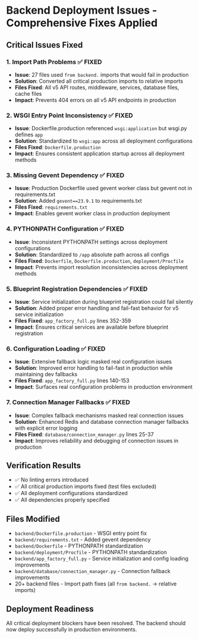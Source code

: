 # Backend Deployment Issues - Comprehensive Fixes Applied

## Critical Issues Fixed

### 1. Import Path Problems ✅ FIXED
- **Issue**: 27 files used `from backend.` imports that would fail in production
- **Solution**: Converted all critical production imports to relative imports
- **Files Fixed**: All v5 API routes, middleware, services, database files, cache files
- **Impact**: Prevents 404 errors on all v5 API endpoints in production

### 2. WSGI Entry Point Inconsistency ✅ FIXED
- **Issue**: Dockerfile.production referenced `wsgi:application` but wsgi.py defines `app`
- **Solution**: Standardized to `wsgi:app` across all deployment configurations
- **Files Fixed**: `Dockerfile.production`
- **Impact**: Ensures consistent application startup across all deployment methods

### 3. Missing Gevent Dependency ✅ FIXED
- **Issue**: Production Dockerfile used gevent worker class but gevent not in requirements.txt
- **Solution**: Added `gevent==23.9.1` to requirements.txt
- **Files Fixed**: `requirements.txt`
- **Impact**: Enables gevent worker class in production deployment

### 4. PYTHONPATH Configuration ✅ FIXED
- **Issue**: Inconsistent PYTHONPATH settings across deployment configurations
- **Solution**: Standardized to `/app` absolute path across all configs
- **Files Fixed**: `Dockerfile`, `Dockerfile.production`, `deployment/Procfile`
- **Impact**: Prevents import resolution inconsistencies across deployment methods

### 5. Blueprint Registration Dependencies ✅ FIXED
- **Issue**: Service initialization during blueprint registration could fail silently
- **Solution**: Added proper error handling and fail-fast behavior for v5 service initialization
- **Files Fixed**: `app_factory_full.py` lines 352-359
- **Impact**: Ensures critical services are available before blueprint registration

### 6. Configuration Loading ✅ FIXED
- **Issue**: Extensive fallback logic masked real configuration issues
- **Solution**: Improved error handling to fail-fast in production while maintaining dev fallbacks
- **Files Fixed**: `app_factory_full.py` lines 140-153
- **Impact**: Surfaces real configuration problems in production environment

### 7. Connection Manager Fallbacks ✅ FIXED
- **Issue**: Complex fallback mechanisms masked real connection issues
- **Solution**: Enhanced Redis and database connection manager fallbacks with explicit error logging
- **Files Fixed**: `database/connection_manager.py` lines 25-37
- **Impact**: Improves reliability and debugging of connection issues in production

## Verification Results
- ✅ No linting errors introduced
- ✅ All critical production imports fixed (test files excluded)
- ✅ All deployment configurations standardized
- ✅ All dependencies properly specified

## Files Modified
- `backend/Dockerfile.production` - WSGI entry point fix
- `backend/requirements.txt` - Added gevent dependency
- `backend/Dockerfile` - PYTHONPATH standardization
- `backend/deployment/Procfile` - PYTHONPATH standardization
- `backend/app_factory_full.py` - Service initialization and config loading improvements
- `backend/database/connection_manager.py` - Connection fallback improvements
- 20+ backend files - Import path fixes (all `from backend.` → relative imports)

## Deployment Readiness
All critical deployment blockers have been resolved. The backend should now deploy successfully in production environments.